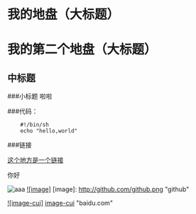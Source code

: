 我的地盘（大标题）
==
我的第二个地盘（大标题）
==
中标题
--
###小标题
啦啦

###代码：

		#!/bin/sh
		echo "hello,world"
		
###链接

[这个地方是一个链接](http://www.baidu.com)

你好

![aaa](http://github.com/unicorn.png "github README.md")
[![image]](http://www.github.com/) 
[image]: http://github.com/github.png "github"  




[![image-cui]](http://www.baidu.com)
[image-cui](http://www.baidu.com/img/bdlogo.gif) "baidu.com"